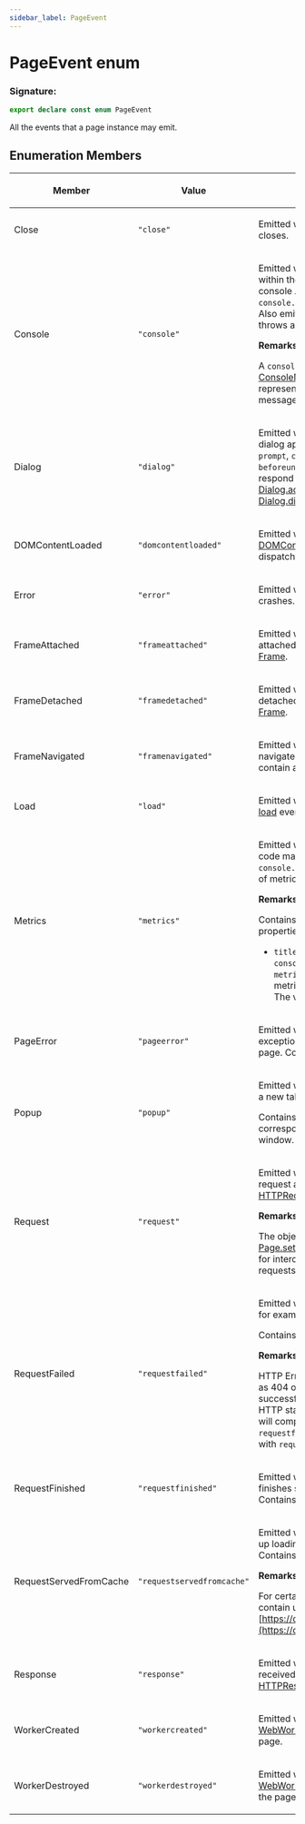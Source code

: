 ```yaml
---
sidebar_label: PageEvent
---
```


# PageEvent enum

### Signature:

```typescript
export declare const enum PageEvent
```

All the events that a page instance may emit.

## Enumeration Members

<table><thead><tr><th>

Member

</th><th>

Value

</th><th>

Description

</th></tr></thead>
<tbody><tr><td>

Close

</td><td>

`"close"`

</td><td>

Emitted when the page closes.

</td></tr>
<tr><td>

Console

</td><td>

`"console"`

</td><td>

Emitted when JavaScript within the page calls one of console API methods, e.g. `console.log` or `console.dir`. Also emitted if the page throws an error or a warning.

**Remarks:**

A `console` event provides a [ConsoleMessage](./puppeteer.consolemessage.md) representing the console message that was logged.

</td></tr>
<tr><td>

Dialog

</td><td>

`"dialog"`

</td><td>

Emitted when a JavaScript dialog appears, such as `alert`, `prompt`, `confirm` or `beforeunload`. Puppeteer can respond to the dialog via [Dialog.accept()](./puppeteer.dialog.accept.md) or [Dialog.dismiss()](./puppeteer.dialog.dismiss.md).

</td></tr>
<tr><td>

DOMContentLoaded

</td><td>

`"domcontentloaded"`

</td><td>

Emitted when the JavaScript [DOMContentLoaded](https://developer.mozilla.org/en-US/docs/Web/Events/DOMContentLoaded) event is dispatched.

</td></tr>
<tr><td>

Error

</td><td>

`"error"`

</td><td>

Emitted when the page crashes. Will contain an `Error`.

</td></tr>
<tr><td>

FrameAttached

</td><td>

`"frameattached"`

</td><td>

Emitted when a frame is attached. Will contain a [Frame](./puppeteer.frame.md).

</td></tr>
<tr><td>

FrameDetached

</td><td>

`"framedetached"`

</td><td>

Emitted when a frame is detached. Will contain a [Frame](./puppeteer.frame.md).

</td></tr>
<tr><td>

FrameNavigated

</td><td>

`"framenavigated"`

</td><td>

Emitted when a frame is navigated to a new URL. Will contain a [Frame](./puppeteer.frame.md).

</td></tr>
<tr><td>

Load

</td><td>

`"load"`

</td><td>

Emitted when the JavaScript [load](https://developer.mozilla.org/en-US/docs/Web/Events/load) event is dispatched.

</td></tr>
<tr><td>

Metrics

</td><td>

`"metrics"`

</td><td>

Emitted when the JavaScript code makes a call to `console.timeStamp`. For the list of metrics see [page.metrics](./puppeteer.page.metrics.md).

**Remarks:**

Contains an object with two properties:

- `title`: the title passed to `console.timeStamp` - `metrics`: object containing metrics as key/value pairs. The values will be `number`s.

</td></tr>
<tr><td>

PageError

</td><td>

`"pageerror"`

</td><td>

Emitted when an uncaught exception happens within the page. Contains an `Error`.

</td></tr>
<tr><td>

Popup

</td><td>

`"popup"`

</td><td>

Emitted when the page opens a new tab or window.

Contains a [Page](./puppeteer.page.md) corresponding to the popup window.

</td></tr>
<tr><td>

Request

</td><td>

`"request"`

</td><td>

Emitted when a page issues a request and contains a [HTTPRequest](./puppeteer.httprequest.md).

**Remarks:**

The object is readonly. See [Page.setRequestInterception()](./puppeteer.page.setrequestinterception.md) for intercepting and mutating requests.

</td></tr>
<tr><td>

RequestFailed

</td><td>

`"requestfailed"`

</td><td>

Emitted when a request fails, for example by timing out.

Contains a [HTTPRequest](./puppeteer.httprequest.md).

**Remarks:**

HTTP Error responses, such as 404 or 503, are still successful responses from HTTP standpoint, so request will complete with `requestfinished` event and not with `requestfailed`.

</td></tr>
<tr><td>

RequestFinished

</td><td>

`"requestfinished"`

</td><td>

Emitted when a request finishes successfully. Contains a [HTTPRequest](./puppeteer.httprequest.md).

</td></tr>
<tr><td>

RequestServedFromCache

</td><td>

`"requestservedfromcache"`

</td><td>

Emitted when a request ended up loading from cache. Contains a [HTTPRequest](./puppeteer.httprequest.md).

**Remarks:**

For certain requests, might contain undefined. [https://crbug.com/750469](https://crbug.com/750469)

</td></tr>
<tr><td>

Response

</td><td>

`"response"`

</td><td>

Emitted when a response is received. Contains a [HTTPResponse](./puppeteer.httpresponse.md).

</td></tr>
<tr><td>

WorkerCreated

</td><td>

`"workercreated"`

</td><td>

Emitted when a dedicated [WebWorker](https://developer.mozilla.org/en-US/docs/Web/API/Web_Workers_API) is spawned by the page.

</td></tr>
<tr><td>

WorkerDestroyed

</td><td>

`"workerdestroyed"`

</td><td>

Emitted when a dedicated [WebWorker](https://developer.mozilla.org/en-US/docs/Web/API/Web_Workers_API) is destroyed by the page.

</td></tr>
</tbody></table>
